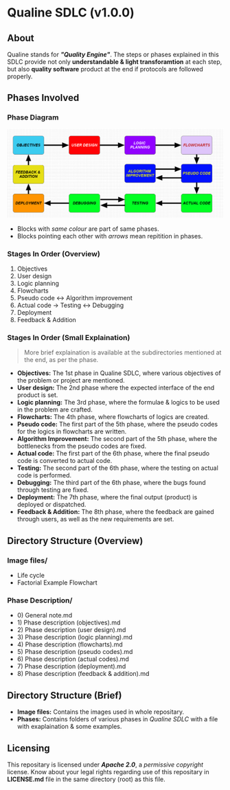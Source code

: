 # Qualine SDLC (v1.0.0)

## About
Qualine stands for ***"Quality Engine"***. The steps or phases explained in this SDLC provide not only **understandable & light transforamtion** at each step, but also **quality software** product at the end if protocols are followed properly.

## Phases Involved
### Phase Diagram
![Qualine SDLC Diagram](https://github.com/Gourav-334/Qualine-SDLC/blob/main/Qualine%20SDLC/Image%20files/Life%20Cycle.png)

- Blocks with *same colour* are part of same phases.
- Blocks pointing each other with *arrows* mean repitition in phases.

### Stages In Order (Overview)
1. Objectives
2. User design
3. Logic planning
4. Flowcharts
5. Pseudo code <-> Algorithm improvement
6. Actual code -> Testing <-> Debugging
7. Deployment
8. Feedback & Addition

### Stages In Order (Small Explaination)
> More brief explaination is available at the subdirectories mentioned at the end, as per the phase.

- **Objectives:** The 1st phase in Qualine SDLC, where various objectives of the problem or project are mentioned.
- **User design:** The 2nd phase where the expected interface of the end product is set.
- **Logic planning:** The 3rd phase, where the formulae & logics to be used in the problem are crafted.
- **Flowcharts:** The 4th phase, where flowcharts of logics are created.
- **Pseudo code:** The first part of the 5th phase, where the pseudo codes for the logics in flowcharts are written.
- **Algorithm Improvement:** The second part of the 5th phase, where the bottlenecks from the pseudo codes are fixed.
- **Actual code:** The first part of the 6th phase, where the final pseudo code is converted to actual code.
- **Testing:** The second part of the 6th phase, where the testing on actual code is performed.
- **Debugging:** The third part of the 6th phase, where the bugs found through testing are fixed.
- **Deployment:** The 7th phase, where the final output (product) is deployed or dispatched.
- **Feedback & Addition:** The 8th phase, where the feedback are gained through users, as well as the new requirements are set.

## Directory Structure (Overview)
### Image files/
- Life cycle
- Factorial Example Flowchart

### Phase Description/
- 0\) General note.md
- 1\) Phase description (objectives).md
- 2\) Phase description (user design).md
- 3\) Phase description (logic planning).md
- 4\) Phase description (flowcharts).md
- 5\) Phase description (pseudo codes).md
- 6\) Phase description (actual codes).md
- 7\) Phase description (deployment).md
- 8\) Phase description (feedback & addition).md

## Directory Structure (Brief)
- **Image files:** Contains the images used in whole repositary.
- **Phases:** Contains folders of various phases in *Qualine SDLC* with a file with exaplaination & some examples.

## Licensing
This repositary is licensed under ***Apache 2.0***, a *permissive copyright* license. Know about your legal rights regarding use of this repositary in **LICENSE.md** file in the same directory (root) as this file.
